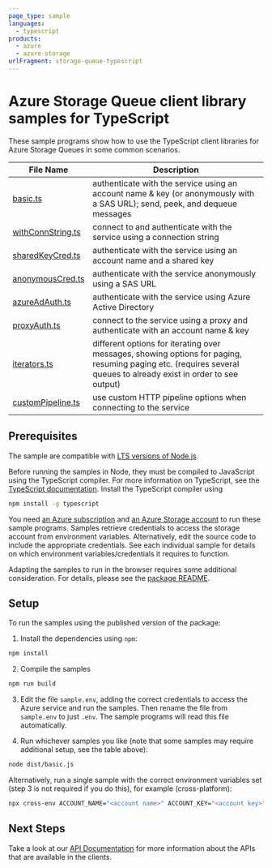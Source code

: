 ```yaml
---
page_type: sample
languages:
  - typescript
products:
  - azure
  - azure-storage
urlFragment: storage-queue-typescript
---
```


# Azure Storage Queue client library samples for TypeScript

These sample programs show how to use the TypeScript client libraries for Azure Storage Queues in some common scenarios.

| **File Name**                       | **Description**                                                                                                                                                   |
| ----------------------------------- | ----------------------------------------------------------------------------------------------------------------------------------------------------------------- |
| [basic.ts][basic]                   | authenticate with the service using an account name & key (or anonymously with a SAS URL); send, peek, and dequeue messages                                       |
| [withConnString.ts][withconnstring] | connect to and authenticate with the service using a connection string                                                                                            |
| [sharedKeyCred.ts][sharedkeycred]   | authenticate with the service using an account name and a shared key                                                                                              |
| [anonymousCred.ts][anonymouscred]   | authenticate with the service anonymously using a SAS URL                                                                                                         |
| [azureAdAuth.ts][azureadauth]       | authenticate with the service using Azure Active Directory                                                                                                        |
| [proxyAuth.ts][proxyauth]           | connect to the service using a proxy and authenticate with an account name & key                                                                                  |
| [iterators.ts][iterators]           | different options for iterating over messages, showing options for paging, resuming paging etc. (requires several queues to already exist in order to see output) |
| [customPipeline.ts][custompipeline] | use custom HTTP pipeline options when connecting to the service                                                                                                   |

## Prerequisites

The sample are compatible with [LTS versions of Node.js](https://nodejs.org/about/releases/).

Before running the samples in Node, they must be compiled to JavaScript using the TypeScript compiler. For more information on TypeScript, see the [TypeScript documentation][typescript]. Install the TypeScript compiler using

```bash
npm install -g typescript
```

You need [an Azure subscription][freesub] and [an Azure Storage account][azstorage] to run these sample programs. Samples retrieve credentials to access the storage account from environment variables. Alternatively, edit the source code to include the appropriate credentials. See each individual sample for details on which environment variables/credentials it requires to function.

Adapting the samples to run in the browser requires some additional consideration. For details, please see the [package README][package].

## Setup

To run the samples using the published version of the package:

1. Install the dependencies using `npm`:

```bash
npm install
```

2. Compile the samples

```bash
npm run build
```

3. Edit the file `sample.env`, adding the correct credentials to access the Azure service and run the samples. Then rename the file from `sample.env` to just `.env`. The sample programs will read this file automatically.

4. Run whichever samples you like (note that some samples may require additional setup, see the table above):

```bash
node dist/basic.js
```

Alternatively, run a single sample with the correct environment variables set (step 3 is not required if you do this), for example (cross-platform):

```bash
npx cross-env ACCOUNT_NAME="<account name>" ACCOUNT_KEY="<account key>" node dist/basic.js
```

## Next Steps

Take a look at our [API Documentation][apiref] for more information about the APIs that are available in the clients.

[anonymouscred]: https://github.com/Azure/azure-sdk-for-js/tree/main/sdk/storage/storage-queue/samples/typescript/src/anonymousCred.ts
[azureadauth]: https://github.com/Azure/azure-sdk-for-js/tree/main/sdk/storage/storage-queue/samples/typescript/src/azureAdAuth.ts
[basic]: https://github.com/Azure/azure-sdk-for-js/tree/main/sdk/storage/storage-queue/samples/typescript/src/basic.ts
[custompipeline]: https://github.com/Azure/azure-sdk-for-js/tree/main/sdk/storage/storage-queue/samples/typescript/src/customPipeline.ts
[iterators]: https://github.com/Azure/azure-sdk-for-js/tree/main/sdk/storage/storage-queue/samples/typescript/src/iterators.ts
[proxyauth]: https://github.com/Azure/azure-sdk-for-js/tree/main/sdk/storage/storage-queue/samples/typescript/src/proxyAuth.ts
[sharedkeycred]: https://github.com/Azure/azure-sdk-for-js/tree/main/sdk/storage/storage-queue/samples/typescript/src/sharedKeyCred.ts
[withconnstring]: https://github.com/Azure/azure-sdk-for-js/tree/main/sdk/storage/storage-queue/samples/typescript/src/withConnString.ts
[apiref]: https://docs.microsoft.com/javascript/api/@azure/storage-queue
[azstorage]: https://docs.microsoft.com/azure/storage/common/storage-account-overview
[freesub]: https://azure.microsoft.com/free/
[package]: https://github.com/Azure/azure-sdk-for-js/tree/main/sdk/storage/storage-queue/README.md
[typescript]: https://www.typescriptlang.org/docs/home.html
